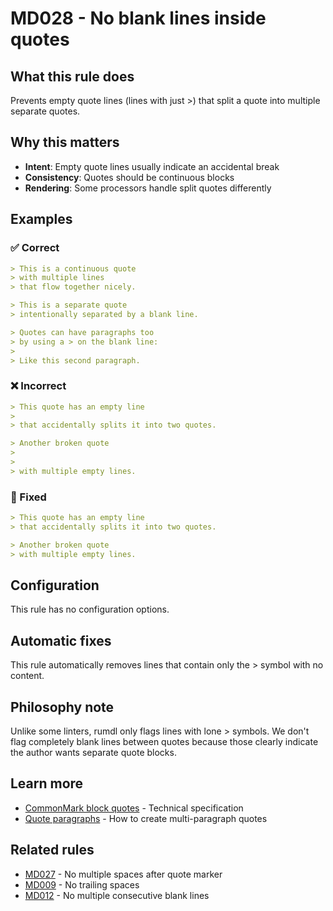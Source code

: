 # MD028 - No blank lines inside quotes

## What this rule does

Prevents empty quote lines (lines with just >) that split a quote into multiple separate quotes.

## Why this matters

- **Intent**: Empty quote lines usually indicate an accidental break
- **Consistency**: Quotes should be continuous blocks
- **Rendering**: Some processors handle split quotes differently

## Examples

### ✅ Correct

```markdown
> This is a continuous quote
> with multiple lines
> that flow together nicely.

> This is a separate quote
> intentionally separated by a blank line.

> Quotes can have paragraphs too
> by using a > on the blank line:
> 
> Like this second paragraph.
```

### ❌ Incorrect

<!-- rumdl-disable MD028 -->

```markdown
> This quote has an empty line
> 
> that accidentally splits it into two quotes.

> Another broken quote
> 
> 
> with multiple empty lines.
```

<!-- rumdl-enable MD028 -->

### 🔧 Fixed

```markdown
> This quote has an empty line
> that accidentally splits it into two quotes.

> Another broken quote
> with multiple empty lines.
```

## Configuration

This rule has no configuration options.

## Automatic fixes

This rule automatically removes lines that contain only the > symbol with no content.

## Philosophy note

Unlike some linters, rumdl only flags lines with lone > symbols. We don't flag completely blank lines between quotes because those clearly indicate the author wants separate quote blocks.

## Learn more

- [CommonMark block quotes](https://spec.commonmark.org/0.31.2/#block-quotes) - Technical specification
- [Quote paragraphs](https://www.markdownguide.org/basic-syntax/#blockquotes-with-multiple-paragraphs) - How to create multi-paragraph quotes

## Related rules

- [MD027](md027.md) - No multiple spaces after quote marker
- [MD009](md009.md) - No trailing spaces
- [MD012](md012.md) - No multiple consecutive blank lines
